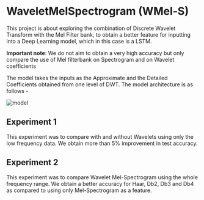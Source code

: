 # WaveletMelSpectrogram (WMel-S)
 This project is about exploring the combination of Discrete Wavelet Transform with the Mel Filter bank, to obtain a better feature for inputting into a Deep Learning model, which in this case is a LSTM.
 
**Important note**: We do not aim to obtain a very high accuracy but only compare the use of Mel filterbank on Spectrogram and on Wavelet coefficients

The model takes the inputs as the Approximate and the Detailed Coefficients obtained from one level of DWT. The model architecture is as follows - 

![model](https://user-images.githubusercontent.com/88517272/210361192-1f7ca39f-1113-4b30-847b-70fe58b11e2c.jpeg)

## Experiment 1
This experiment was to compare with and without Wavelets using only the low frequency data. We obtain more than 5% improvement in test accuracy.

## Experiment 2
This experiment was to compare Wavelet Mel-Spectrogram using the whole frequency range. We obtain a better accuracy for Haar, Db2, Db3 and Db4 as compared to using only Mel-Spectrogram as a feature.

